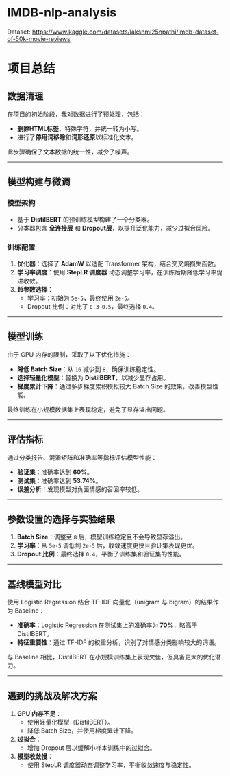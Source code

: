 # IMDB-nlp-analysis
Dataset: https://www.kaggle.com/datasets/lakshmi25npathi/imdb-dataset-of-50k-movie-reviews

# 项目总结

## 数据清理
在项目的初始阶段，我对数据进行了预处理，包括：
- **删除HTML标签**、特殊字符，并统一转为小写。
- 进行了**停用词移除**和**词形还原**以标准化文本。

此步骤确保了文本数据的统一性，减少了噪声。

---

## 模型构建与微调
### 模型架构
- 基于 **DistilBERT** 的预训练模型构建了一个分类器。
- 分类器包含 **全连接层** 和 **Dropout层**，以提升泛化能力，减少过拟合风险。

### 训练配置
1. **优化器**：选择了 **AdamW** 以适配 Transformer 架构，结合交叉熵损失函数。
2. **学习率调度**：使用 **StepLR 调度器** 动态调整学习率，在训练后期降低学习率促进收敛。
3. **超参数选择**：
   - 学习率：初始为 `5e-5`，最终使用 `2e-5`。
   - Dropout 比例：对比了 `0.3~0.5`，最终选择 `0.4`。

---

## 模型训练
由于 GPU 内存的限制，采取了以下优化措施：
- **降低 Batch Size**：从 `16` 减少到 `8`，确保训练稳定性。
- **选择轻量化模型**：替换为 **DistilBERT**，以减少显存占用。
- **梯度累计下降**：通过多步梯度累积模拟较大 Batch Size 的效果，改善模型性能。

最终训练在小规模数据集上表现稳定，避免了显存溢出问题。

---

## 评估指标
通过分类报告、混淆矩阵和准确率等指标评估模型性能：
- **验证集**：准确率达到 **60%**。
- **测试集**：准确率达到 **53.74%**。
- **误差分析**：发现模型对负面情感的召回率较低。

---

## 参数设置的选择与实验结果
1. **Batch Size**：调整至 `8` 后，模型训练稳定且不会导致显存溢出。
2. **学习率**：从 `5e-5` 调低到 `2e-5` 后，收敛速度更快且验证集表现更优。
3. **Dropout 比例**：最终选择 `0.4`，平衡了训练集和验证集的性能。

---

## 基线模型对比
使用 Logistic Regression 结合 TF-IDF 向量化（unigram 与 bigram）的结果作为 Baseline：
- **准确率**：Logistic Regression 在测试集上的准确率为 **70%**，略高于 DistilBERT。
- **特征重要性**：通过 TF-IDF 的权重分析，识别了对情感分类影响较大的词语。

与 Baseline 相比，DistilBERT 在小规模训练集上表现欠佳，但具备更大的优化潜力。

---

## 遇到的挑战及解决方案
1. **GPU 内存不足**：
   - 使用轻量化模型（DistilBERT）。
   - 降低 Batch Size，并使用梯度累计下降。
2. **过拟合**：
   - 增加 Dropout 层以缓解小样本训练中的过拟合。
3. **模型收敛慢**：
   - 使用 StepLR 调度器动态调整学习率，平衡收敛速度与稳定性。
